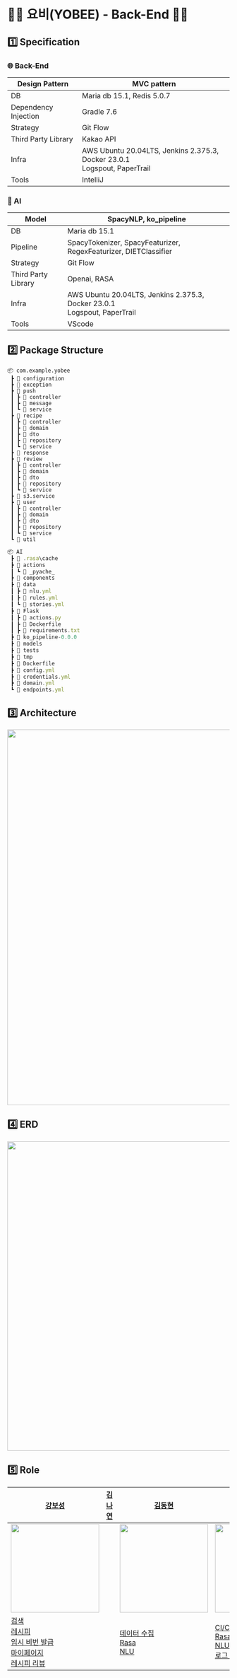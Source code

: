# 👨‍🍳 요비(YOBEE) - Back-End 👨‍🍳

## 1️⃣ Specification

### 🌐 Back-End

| Design Pattern       | MVC pattern                                                                   |
| -------------------- | ----------------------------------------------------------------------------- |
| DB                   | Maria db 15.1, Redis 5.0.7                                                    |
| Dependency Injection | Gradle 7.6                                                                    |
| Strategy             | Git Flow                                                                      |
| Third Party Library  | Kakao API                                                                     |
| Infra                | AWS Ubuntu 20.04LTS, Jenkins 2.375.3, Docker 23.0.1 <br> Logspout, PaperTrail |
| Tools                | IntelliJ                                                                      |

### 🤖 AI

| Model               | SpacyNLP, ko_pipeline                                                         |
| ------------------- | ----------------------------------------------------------------------------- |
| DB                  | Maria db 15.1                                                                 |
| Pipeline            | SpacyTokenizer, SpacyFeaturizer, RegexFeaturizer, DIETClassifier              |
| Strategy            | Git Flow                                                                      |
| Third Party Library | Openai, RASA                                                                  |
| Infra               | AWS Ubuntu 20.04LTS, Jenkins 2.375.3, Docker 23.0.1 <br> Logspout, PaperTrail |
| Tools               | VScode                                                                        |

## 2️⃣ Package Structure

```
📦 com.example.yobee
 ┣ 📂 configuration
 ┣ 📂 exception
 ┣ 📂 push
 ┃ ┣ 📂 controller
 ┃ ┣ 📂 message
 ┃ ┗ 📂 service
 ┣ 📂 recipe
 ┃ ┣ 📂 controller
 ┃ ┣ 📂 domain
 ┃ ┣ 📂 dto
 ┃ ┣ 📂 repository
 ┃ ┗ 📂 service
 ┣ 📂 response
 ┣ 📂 review
 ┃ ┣ 📂 controller
 ┃ ┣ 📂 domain
 ┃ ┣ 📂 dto
 ┃ ┣ 📂 repository
 ┃ ┗ 📂 service
 ┣ 📂 s3.service
 ┣ 📂 user
 ┃ ┣ 📂 controller
 ┃ ┣ 📂 domain
 ┃ ┣ 📂 dto
 ┃ ┣ 📂 repository
 ┃ ┗ 📂 service
 ┗ 📂 util

```

```jsx
📦 AI
 ┣ 📂 .rasa\cache
 ┣ 📂 actions
 ┃ ┗ 📂 _pyache_
 ┣ 📂 components
 ┣ 📂 data
 ┃ ┣ 📜 nlu.yml
 ┃ ┣ 📜 rules.yml
 ┃ ┗ 📜 stories.yml
 ┣ 📂 Flask
 ┃ ┣ 🐍 actions.py
 ┃ ┣ 🐳 Dockerfile
 ┃ ┣ 📜 requirements.txt
 ┣ 📂 ko_pipeline-0.0.0
 ┣ 📂 models
 ┣ 📂 tests
 ┣ 📂 tmp
 ┣ 🐳 Dockerfile
 ┣ 📜 config.yml
 ┣ 📜 credentials.yml
 ┣ 📜 domain.yml
 ┗ 📜 endpoints.yml
```

## 3️⃣ Architecture

<image style="width: 850px" src="https://github.com/YOBEE-8th/.github/blob/main/profile/project_contents/img/architecture.png">

## 4️⃣ ERD

<image style="width: 700px" src="https://github.com/YOBEE-8th/.github/blob/main/profile/project_contents/img/erd.png">

## 5️⃣ Role

| [강보성](https://github.com/boham97)                                                                                                                                                                                                                                                                                                                                                                                                                                                                                                               | [김나연](https://github.com/NayeonS2) | [김동현](https://github.com/dhLeoKim)                                                                                                                                                                                                                                                                                         | [홍성민](https://github.com/Hurlang)                                                                                                                                                                                                                                                                                                                                                                              |
| -------------------------------------------------------------------------------------------------------------------------------------------------------------------------------------------------------------------------------------------------------------------------------------------------------------------------------------------------------------------------------------------------------------------------------------------------------------------------------------------------------------------- | ------ | ---------------------------------------------------------------------------------------------------------------------------------------------------------------------------------------------------------------------------------------------------------------------------------------------- | ----------------------------------------------------------------------------------------------------------------------------------------------------------------------------------------------------------------------------------------------------------------------------------------------------------------------------------------------------------------------------------- |
| <image style="width: 200px" src="https://github.com/YOBEE-8th/.github/blob/main/profile/backend_contents/img/boseong.png">                                                                                                                                                                                                                                                                                                                                                                                           |        | <image style="width: 200px" src="https://github.com/YOBEE-8th/.github/blob/main/profile/backend_contents/img/donghyun.png">                                                                                                                                                                    | <image style="width: 200px" src="https://github.com/YOBEE-8th/.github/blob/main/profile/backend_contents/img/seongmin.jpeg">                                                                                                                                                                                                                                                        |
| [검색](https://github.com/YOBEE-8th/.github/blob/main/profile/backend_contents/search.md) <br> [레시피](https://github.com/YOBEE-8th/.github/blob/main/profile/backend_contents/recipe.md) <br> [임시 비번 발급](https://github.com/YOBEE-8th/.github/blob/main/profile/backend_contents/tmp_password.md) <br> [마이페이지](https://github.com/YOBEE-8th/.github/blob/main/profile/backend_contents/mypage.md) <br> [레시피 리뷰](https://github.com/YOBEE-8th/.github/blob/main/profile/backend_contents/review.md) |        | [데이터 수집](https://github.com/YOBEE-8th/.github/blob/main/profile/backend_contents/data_collect.md) <br> [Rasa](https://github.com/YOBEE-8th/.github/blob/main/profile/backend_contents/rasa.md) <br> [NLU](https://github.com/YOBEE-8th/.github/blob/main/profile/backend_contents/nlu.md) | [CI/CD](https://github.com/YOBEE-8th/.github/blob/main/profile/backend_contents/cicd.md) <br> [Rasa](https://github.com/YOBEE-8th/.github/blob/main/profile/backend_contents/rasa.md) <br> [NLU](https://github.com/YOBEE-8th/.github/blob/main/profile/backend_contents/nlu.md) <br> [로그 집중화](https://github.com/YOBEE-8th/.github/blob/main/profile/backend_contents/log.md) |

